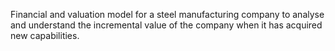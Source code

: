 Financial and valuation model for a steel manufacturing company to analyse and understand the incremental value of the company when it has acquired new capabilities.

